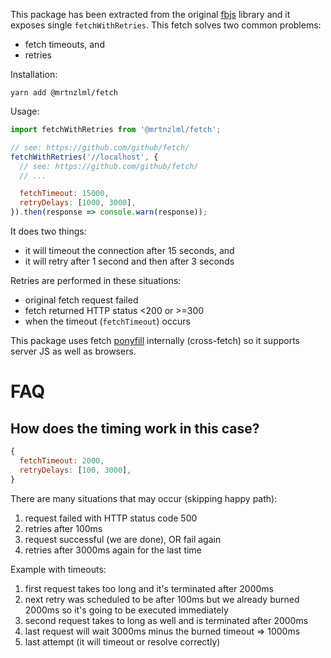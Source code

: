 This package has been extracted from the original [fbjs](https://github.com/facebook/fbjs/blob/master/packages/fbjs/src/fetch/fetchWithRetries.js) library and it exposes single `fetchWithRetries`. This fetch solves two common problems:

- fetch timeouts, and
- retries

Installation:

```
yarn add @mrtnzlml/fetch
```

Usage:

```js
import fetchWithRetries from '@mrtnzlml/fetch';

// see: https://github.com/github/fetch/
fetchWithRetries('//localhost', {
  // see: https://github.com/github/fetch/
  // ...

  fetchTimeout: 15000,
  retryDelays: [1000, 3000],
}).then(response => console.warn(response));
```

It does two things:

- it will timeout the connection after 15 seconds, and
- it will retry after 1 second and then after 3 seconds

Retries are performed in these situations:

- original fetch request failed
- fetch returned HTTP status <200 or >=300
- when the timeout (`fetchTimeout`) occurs

This package uses fetch [ponyfill](https://ponyfill.com/) internally (cross-fetch) so it supports
server JS as well as browsers.

# FAQ

## How does the timing work in this case?

```js
{
  fetchTimeout: 2000,
  retryDelays: [100, 3000],
}
```

There are many situations that may occur (skipping happy path):

1. request failed with HTTP status code 500
2. retries after 100ms
3. request successful (we are done), OR fail again
4. retries after 3000ms again for the last time

Example with timeouts:

1. first request takes too long and it's terminated after 2000ms
2. next retry was scheduled to be after 100ms but we already burned 2000ms so it's going to be executed immediately
3. second request takes to long as well and is terminated after 2000ms
4. last request will wait 3000ms minus the burned timeout => 1000ms
5. last attempt (it will timeout or resolve correctly)
